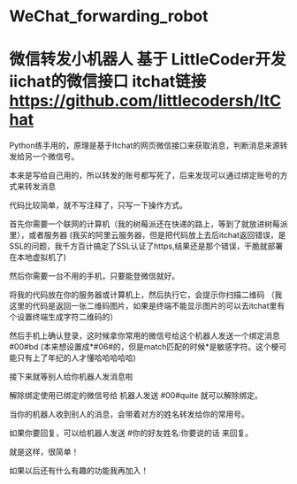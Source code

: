 # WeChat_forwarding_robot
# 微信转发小机器人 基于 LittleCoder开发iichat的微信接口 itchat链接 https://github.com/littlecodersh/ItChat

Python练手用的，原理是基于Itchat的网页微信接口来获取消息，判断消息来源转发给另一个微信号。

本来是写给自己用的，所以转发的账号都写死了，后来发现可以通过绑定账号的方式来转发消息

代码比较简单，就不写注释了，只写一下操作方式。

首先你需要一个联网的计算机（我的树莓派还在快递的路上，等到了就放进树莓派里），或者服务器
(我买的阿里云服务器，但是把代码放上去后itchat返回错误，是SSL的问题，我千方百计搞定了SSL认证了https,结果还是那个错误，干脆就部署在本地虚拟机了)

然后你需要一台不用的手机，只要能登微信就好。

将我的代码放在你的服务器或计算机上，然后执行它，会提示你扫描二维码
（我这里的代码是返回一张二维码图片，如果是终端不能显示图片的可以去itchat里有个设置终端生成字符二维码的）

然后手机上确认登录，这时候拿你常用的微信号给这个机器人发送一个绑定消息 #00#bd 
(本来想设置成*#06#的，但是match匹配的时候*是敏感字符。这个梗可能只有上了年纪的人才懂哈哈哈哈哈)

接下来就等别人给你机器人发消息啦

解除绑定使用已绑定的微信号给 机器人发送 #00#quite 就可以解除绑定。

当你的机器人收到别人的消息，会带着对方的姓名转发给你的常用号。

如果你要回复，可以给机器人发送 #你的好友姓名:你要说的话 来回复。

就是这样，很简单！

如果以后还有什么有趣的功能我再加入！
